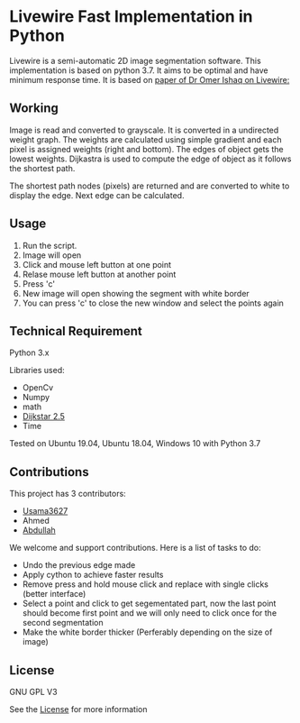 # Livewire Fast Implementation in Python

Livewire is a semi-automatic 2D image segmentation software. This implementation is based on python 3.7. It aims to be optimal and have minimum response time. It is based on [paper of Dr Omer Ishaq on Livewire:](https://pdfs.semanticscholar.org/3788/6be0aad4767acd9e07da28d6b2d4c719655d.pdf)

## Working

Image is read and converted to grayscale. It is converted in a undirected weight graph. The weights are calculated using simple gradient and each pixel is assigned weights (right and bottom). The edges of object gets the lowest weights. Dijkastra is used to compute the edge of object as it follows the shortest path.

The shortest path nodes (pixels) are returned and are converted to white to display the edge. Next edge can be calculated.

## Usage

1. Run the script.
2. Image will open
3. Click and mouse left button at one point
4. Relase mouse left button at another point
5. Press 'c'
6. New image will open showing the segment with white border
7. You can press 'c' to close the new window and select the points again

## Technical Requirement

Python 3.x

Libraries used:
* OpenCv
* Numpy
* math
* [Dijkstar 2.5](https://pypi.org/project/Dijkstar/)
* Time

Tested on Ubuntu 19.04, Ubuntu 18.04, Windows 10 with Python 3.7

## Contributions

This project has 3 contributors:
* [Usama3627](https://github.com/Usama3627)
* Ahmed
* [Abdullah](https://github.com/M-Abd)

We welcome and support contributions. Here is a list of tasks to do:

* Undo the previous edge made
* Apply cython to achieve faster results
* Remove press and hold mouse click and replace with single clicks (better interface)
* Select a point and click to get segementated part, now the last point should become first point and we will only need to click once for the second segmentation
* Make the white border thicker (Perferably depending on the size of image)

## License
GNU GPL V3

See the [License](https://github.com/Usama3627/live-wire/blob/master/LICENSE) for more information
